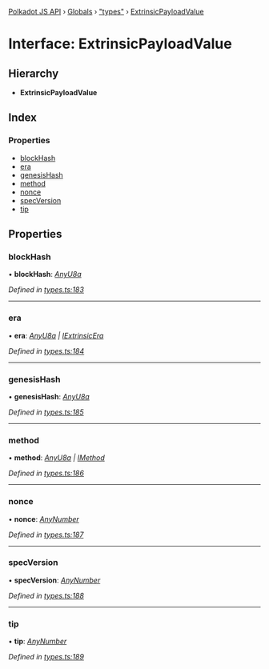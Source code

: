 [Polkadot JS API](../README.md) › [Globals](../globals.md) › ["types"](../modules/_types_.md) › [ExtrinsicPayloadValue](_types_.extrinsicpayloadvalue.md)

# Interface: ExtrinsicPayloadValue

## Hierarchy

* **ExtrinsicPayloadValue**

## Index

### Properties

* [blockHash](_types_.extrinsicpayloadvalue.md#blockhash)
* [era](_types_.extrinsicpayloadvalue.md#era)
* [genesisHash](_types_.extrinsicpayloadvalue.md#genesishash)
* [method](_types_.extrinsicpayloadvalue.md#method)
* [nonce](_types_.extrinsicpayloadvalue.md#nonce)
* [specVersion](_types_.extrinsicpayloadvalue.md#specversion)
* [tip](_types_.extrinsicpayloadvalue.md#tip)

## Properties

###  blockHash

• **blockHash**: *[AnyU8a](../modules/_types_.md#anyu8a)*

*Defined in [types.ts:183](https://github.com/polkadot-js/api/blob/4855e631b5/packages/types/src/types.ts#L183)*

___

###  era

• **era**: *[AnyU8a](../modules/_types_.md#anyu8a) | [IExtrinsicEra](_types_.iextrinsicera.md)*

*Defined in [types.ts:184](https://github.com/polkadot-js/api/blob/4855e631b5/packages/types/src/types.ts#L184)*

___

###  genesisHash

• **genesisHash**: *[AnyU8a](../modules/_types_.md#anyu8a)*

*Defined in [types.ts:185](https://github.com/polkadot-js/api/blob/4855e631b5/packages/types/src/types.ts#L185)*

___

###  method

• **method**: *[AnyU8a](../modules/_types_.md#anyu8a) | [IMethod](_types_.imethod.md)*

*Defined in [types.ts:186](https://github.com/polkadot-js/api/blob/4855e631b5/packages/types/src/types.ts#L186)*

___

###  nonce

• **nonce**: *[AnyNumber](../modules/_types_.md#anynumber)*

*Defined in [types.ts:187](https://github.com/polkadot-js/api/blob/4855e631b5/packages/types/src/types.ts#L187)*

___

###  specVersion

• **specVersion**: *[AnyNumber](../modules/_types_.md#anynumber)*

*Defined in [types.ts:188](https://github.com/polkadot-js/api/blob/4855e631b5/packages/types/src/types.ts#L188)*

___

###  tip

• **tip**: *[AnyNumber](../modules/_types_.md#anynumber)*

*Defined in [types.ts:189](https://github.com/polkadot-js/api/blob/4855e631b5/packages/types/src/types.ts#L189)*
